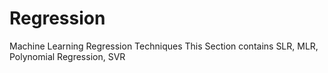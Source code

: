 # Regression
Machine Learning Regression Techniques
This Section contains
SLR, MLR, Polynomial Regression, SVR
